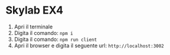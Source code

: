 # Skylab EX4

1) Apri il terminale
2) Digita il comando: `npm i`
5) Digita il comando: `npm run client`
6) Apri il browser e digita il seguente url: `http://localhost:3002`